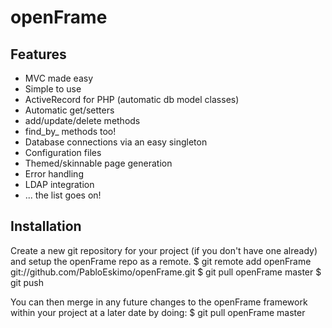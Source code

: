 openFrame
=========


Features
--------
- MVC made easy
- Simple to use
- ActiveRecord for PHP (automatic db model classes)
 - Automatic get/setters 
 - add/update/delete methods
 - find_by_<fieldname> methods too!
- Database connections via an easy singleton
- Configuration files
- Themed/skinnable page generation
- Error handling
- LDAP integration
- ... the list goes on!


Installation
------------

Create a new git repository for your project (if you don't have one already) and setup the openFrame repo as a remote.
    $ git remote add openFrame git://github.com/PabloEskimo/openFrame.git
    $ git pull openFrame master
    $ git push

You can then merge in any future changes to the openFrame framework within your project at a later date by doing:
    $ git pull openFrame master
